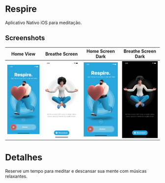 # Respire
Aplicativo Nativo iOS para meditação.

## Screenshots
Home View             |  Breathe Screen             |  Home Screen Dark             |  Breathe Screen Dark
:-------------------------:|:-------------------------:|:-------------------------:|:-------------------------:
![alt text](https://github.com/wueliton/Respire/blob/main/Screenshots/screen.png)  |  ![alt text](https://github.com/wueliton/Respire/blob/main/Screenshots/screen_2.png) | ![alt text](https://github.com/wueliton/Respire/blob/main/Screenshots/screen.png)  | ![alt text](https://github.com/wueliton/Respire/blob/main/Screenshots/screen_3.png)

# Detalhes
Reserve um tempo para meditar e descansar sua mente com músicas relaxantes.
